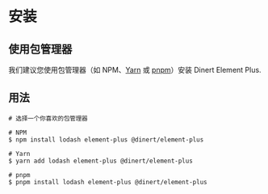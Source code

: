 
# 安装
## 使用包管理器
我们建议您使用包管理器（如 NPM、[Yarn](https://classic.yarnpkg.com/lang/en/) 或 [pnpm](https://pnpm.io/)）安装 Dinert Element Plus.

## 用法
```shell
# 选择一个你喜欢的包管理器

# NPM
$ npm install lodash element-plus @dinert/element-plus

# Yarn
$ yarn add lodash element-plus @dinert/element-plus

# pnpm
$ pnpm install lodash element-plus @dinert/element-plus
```